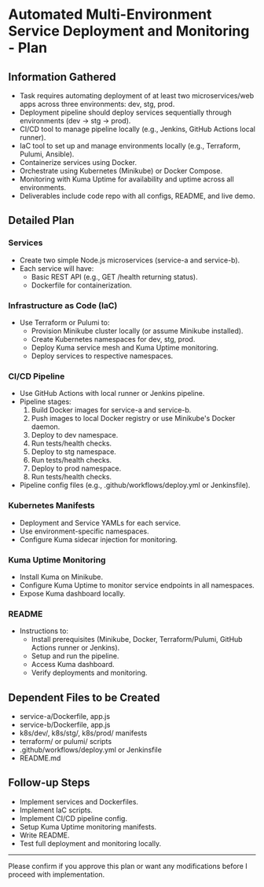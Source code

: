 # Automated Multi-Environment Service Deployment and Monitoring - Plan

## Information Gathered
- Task requires automating deployment of at least two microservices/web apps across three environments: dev, stg, prod.
- Deployment pipeline should deploy services sequentially through environments (dev → stg → prod).
- CI/CD tool to manage pipeline locally (e.g., Jenkins, GitHub Actions local runner).
- IaC tool to set up and manage environments locally (e.g., Terraform, Pulumi, Ansible).
- Containerize services using Docker.
- Orchestrate using Kubernetes (Minikube) or Docker Compose.
- Monitoring with Kuma Uptime for availability and uptime across all environments.
- Deliverables include code repo with all configs, README, and live demo.

## Detailed Plan

### Services
- Create two simple Node.js microservices (service-a and service-b).
- Each service will have:
  - Basic REST API (e.g., GET /health returning status).
  - Dockerfile for containerization.

### Infrastructure as Code (IaC)
- Use Terraform or Pulumi to:
  - Provision Minikube cluster locally (or assume Minikube installed).
  - Create Kubernetes namespaces for dev, stg, prod.
  - Deploy Kuma service mesh and Kuma Uptime monitoring.
  - Deploy services to respective namespaces.

### CI/CD Pipeline
- Use GitHub Actions with local runner or Jenkins pipeline.
- Pipeline stages:
  1. Build Docker images for service-a and service-b.
  2. Push images to local Docker registry or use Minikube's Docker daemon.
  3. Deploy to dev namespace.
  4. Run tests/health checks.
  5. Deploy to stg namespace.
  6. Run tests/health checks.
  7. Deploy to prod namespace.
  8. Run tests/health checks.
- Pipeline config files (e.g., .github/workflows/deploy.yml or Jenkinsfile).

### Kubernetes Manifests
- Deployment and Service YAMLs for each service.
- Use environment-specific namespaces.
- Configure Kuma sidecar injection for monitoring.

### Kuma Uptime Monitoring
- Install Kuma on Minikube.
- Configure Kuma Uptime to monitor service endpoints in all namespaces.
- Expose Kuma dashboard locally.

### README
- Instructions to:
  - Install prerequisites (Minikube, Docker, Terraform/Pulumi, GitHub Actions runner or Jenkins).
  - Setup and run the pipeline.
  - Access Kuma dashboard.
  - Verify deployments and monitoring.

## Dependent Files to be Created
- service-a/Dockerfile, app.js
- service-b/Dockerfile, app.js
- k8s/dev/, k8s/stg/, k8s/prod/ manifests
- terraform/ or pulumi/ scripts
- .github/workflows/deploy.yml or Jenkinsfile
- README.md

## Follow-up Steps
- Implement services and Dockerfiles.
- Implement IaC scripts.
- Implement CI/CD pipeline config.
- Setup Kuma Uptime monitoring manifests.
- Write README.
- Test full deployment and monitoring locally.

---

Please confirm if you approve this plan or want any modifications before I proceed with implementation.
